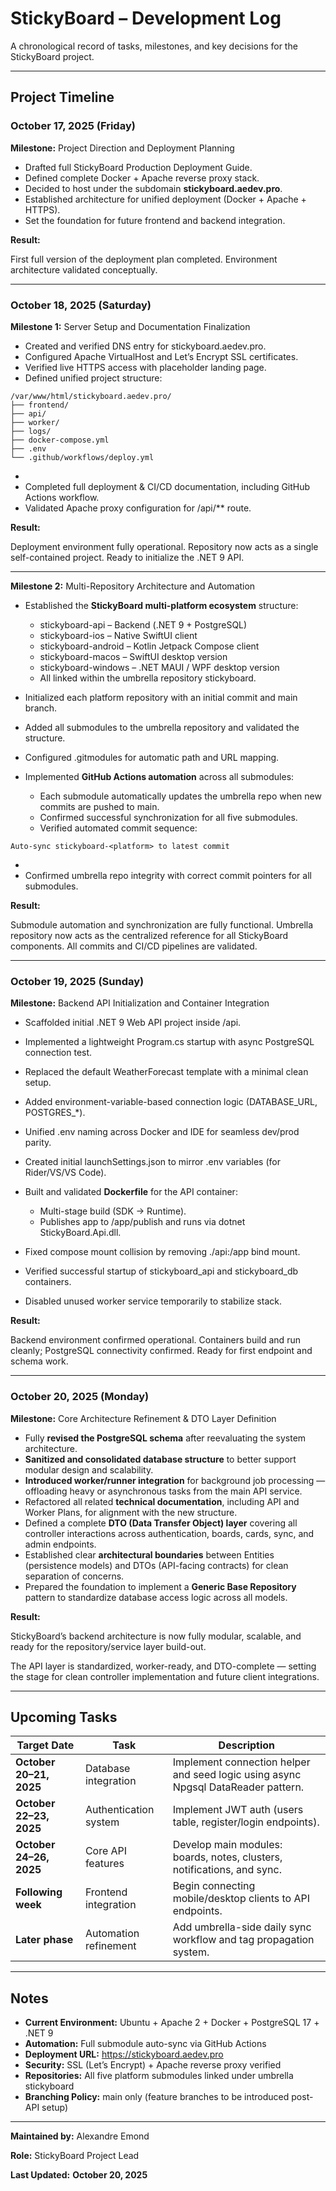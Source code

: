 # **StickyBoard – Development Log**





A chronological record of tasks, milestones, and key decisions for the StickyBoard project.



------





## **Project Timeline**

### **October 17, 2025 (Friday)**

**Milestone:** Project Direction and Deployment Planning



- Drafted full StickyBoard Production Deployment Guide.
- Defined complete Docker + Apache reverse proxy stack.
- Decided to host under the subdomain **stickyboard.aedev.pro**.
- Established architecture for unified deployment (Docker + Apache + HTTPS).
- Set the foundation for future frontend and backend integration.





**Result:**

First full version of the deployment plan completed. Environment architecture validated conceptually.



------





### **October 18, 2025 (Saturday)**





**Milestone 1:** Server Setup and Documentation Finalization



- Created and verified DNS entry for stickyboard.aedev.pro.
- Configured Apache VirtualHost and Let’s Encrypt SSL certificates.
- Verified live HTTPS access with placeholder landing page.
- Defined unified project structure:



```
/var/www/html/stickyboard.aedev.pro/
├── frontend/
├── api/
├── worker/
├── logs/
├── docker-compose.yml
├── .env
└── .github/workflows/deploy.yml
```



- 
- Completed full deployment & CI/CD documentation, including GitHub Actions workflow.
- Validated Apache proxy configuration for /api/** route.





**Result:**

Deployment environment fully operational. Repository now acts as a single self-contained project. Ready to initialize the .NET 9 API.



------



**Milestone 2:** Multi-Repository Architecture and Automation



- Established the **StickyBoard multi-platform ecosystem** structure:

  

  - stickyboard-api – Backend (.NET 9 + PostgreSQL)
  - stickyboard-ios – Native SwiftUI client
  - stickyboard-android – Kotlin Jetpack Compose client
  - stickyboard-macos – SwiftUI desktop version
  - stickyboard-windows – .NET MAUI / WPF desktop version
  - All linked within the umbrella repository stickyboard.

  

- Initialized each platform repository with an initial commit and main branch.

- Added all submodules to the umbrella repository and validated the structure.

- Configured .gitmodules for automatic path and URL mapping.

- Implemented **GitHub Actions automation** across all submodules:

  

  - Each submodule automatically updates the umbrella repo when new commits are pushed to main.
  - Confirmed successful synchronization for all five submodules.
  - Verified automated commit sequence:

  



```
Auto-sync stickyboard-<platform> to latest commit
```



- 
- Confirmed umbrella repo integrity with correct commit pointers for all submodules.





**Result:**

Submodule automation and synchronization are fully functional. Umbrella repository now acts as the centralized reference for all StickyBoard components. All commits and CI/CD pipelines are validated.



------





### **October 19, 2025 (Sunday)**





**Milestone:** Backend API Initialization and Container Integration



- Scaffolded initial .NET 9 Web API project inside /api.

- Implemented a lightweight Program.cs startup with async PostgreSQL connection test.

- Replaced the default WeatherForecast template with a minimal clean setup.

- Added environment-variable-based connection logic (DATABASE_URL, POSTGRES_*).

- Unified .env naming across Docker and IDE for seamless dev/prod parity.

- Created initial launchSettings.json to mirror .env variables (for Rider/VS/VS Code).

- Built and validated **Dockerfile** for the API container:

  

  - Multi-stage build (SDK → Runtime).
  - Publishes app to /app/publish and runs via dotnet StickyBoard.Api.dll.

  

- Fixed compose mount collision by removing ./api:/app bind mount.

- Verified successful startup of stickyboard_api and stickyboard_db containers.

- Disabled unused worker service temporarily to stabilize stack.





**Result:**

Backend environment confirmed operational. Containers build and run cleanly; PostgreSQL connectivity confirmed. Ready for first endpoint and schema work.



------





### **October 20, 2025 (Monday)**





**Milestone:** Core Architecture Refinement & DTO Layer Definition



- Fully **revised the PostgreSQL schema** after reevaluating the system architecture.
- **Sanitized and consolidated database structure** to better support modular design and scalability.
- **Introduced worker/runner integration** for background job processing — offloading heavy or asynchronous tasks from the main API service.
- Refactored all related **technical documentation**, including API and Worker Plans, for alignment with the new structure.
- Defined a complete **DTO (Data Transfer Object) layer** covering all controller interactions across authentication, boards, cards, sync, and admin endpoints.
- Established clear **architectural boundaries** between Entities (persistence models) and DTOs (API-facing contracts) for clean separation of concerns.
- Prepared the foundation to implement a **Generic Base Repository** pattern to standardize database access logic across all models.





**Result:**

StickyBoard’s backend architecture is now fully modular, scalable, and ready for the repository/service layer build-out.

The API layer is standardized, worker-ready, and DTO-complete — setting the stage for clean controller implementation and future client integrations.



------





## **Upcoming Tasks**



| **Target Date**         | **Task**              | **Description**                                              |
| ----------------------- | --------------------- | ------------------------------------------------------------ |
| **October 20–21, 2025** | Database integration  | Implement connection helper and seed logic using async Npgsql DataReader pattern. |
| **October 22–23, 2025** | Authentication system | Implement JWT auth (users table, register/login endpoints).  |
| **October 24–26, 2025** | Core API features     | Develop main modules: boards, notes, clusters, notifications, and sync. |
| **Following week**      | Frontend integration  | Begin connecting mobile/desktop clients to API endpoints.    |
| **Later phase**         | Automation refinement | Add umbrella-side daily sync workflow and tag propagation system. |



------





## **Notes**





- **Current Environment:** Ubuntu + Apache 2 + Docker + PostgreSQL 17 + .NET 9
- **Automation:** Full submodule auto-sync via GitHub Actions
- **Deployment URL:** https://stickyboard.aedev.pro
- **Security:** SSL (Let’s Encrypt) + Apache reverse proxy verified
- **Repositories:** All five platform submodules linked under umbrella stickyboard
- **Branching Policy:** main only (feature branches to be introduced post-API setup)





------



**Maintained by:** Alexandre Emond

**Role:** StickyBoard Project Lead

**Last Updated:** **October 20, 2025**